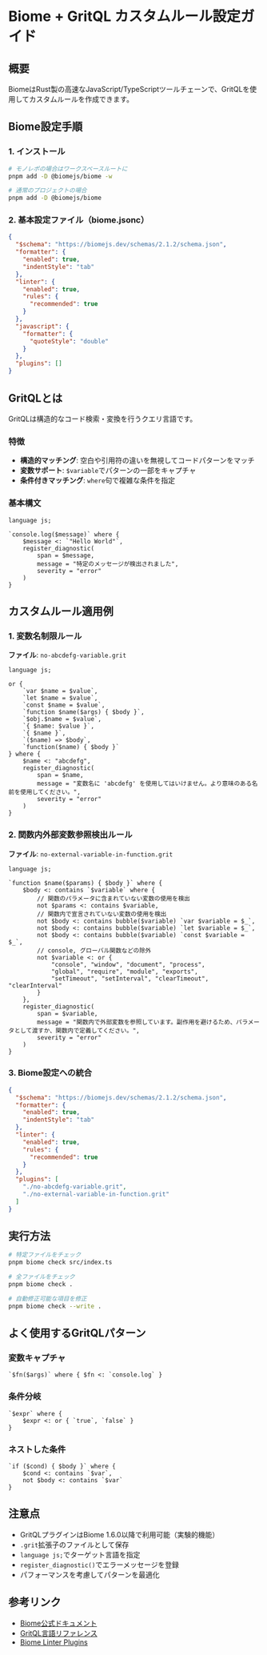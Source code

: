 # Biome + GritQL カスタムルール設定ガイド

## 概要

BiomeはRust製の高速なJavaScript/TypeScriptツールチェーンで、GritQLを使用してカスタムルールを作成できます。

## Biome設定手順

### 1. インストール

```bash
# モノレポの場合はワークスペースルートに
pnpm add -D @biomejs/biome -w

# 通常のプロジェクトの場合
pnpm add -D @biomejs/biome
```

### 2. 基本設定ファイル（biome.jsonc）

```json
{
  "$schema": "https://biomejs.dev/schemas/2.1.2/schema.json",
  "formatter": {
    "enabled": true,
    "indentStyle": "tab"
  },
  "linter": {
    "enabled": true,
    "rules": {
      "recommended": true
    }
  },
  "javascript": {
    "formatter": {
      "quoteStyle": "double"
    }
  },
  "plugins": []
}
```

## GritQLとは

GritQLは構造的なコード検索・変換を行うクエリ言語です。

### 特徴
- **構造的マッチング**: 空白や引用符の違いを無視してコードパターンをマッチ
- **変数サポート**: `$variable`でパターンの一部をキャプチャ
- **条件付きマッチング**: `where`句で複雑な条件を指定

### 基本構文

```grit
language js;

`console.log($message)` where {
    $message <: `"Hello World"`,
    register_diagnostic(
        span = $message,
        message = "特定のメッセージが検出されました",
        severity = "error"
    )
}
```

## カスタムルール適用例

### 1. 変数名制限ルール

**ファイル**: `no-abcdefg-variable.grit`

```grit
language js;

or {
    `var $name = $value`,
    `let $name = $value`,
    `const $name = $value`,
    `function $name($args) { $body }`,
    `$obj.$name = $value`,
    `{ $name: $value }`,
    `{ $name }`,
    `($name) => $body`,
    `function($name) { $body }`
} where {
    $name <: "abcdefg",
    register_diagnostic(
        span = $name,
        message = "変数名に 'abcdefg' を使用してはいけません。より意味のある名前を使用してください。",
        severity = "error"
    )
}
```

### 2. 関数内外部変数参照検出ルール

**ファイル**: `no-external-variable-in-function.grit`

```grit
language js;

`function $name($params) { $body }` where {
    $body <: contains `$variable` where {
        // 関数のパラメータに含まれていない変数の使用を検出
        not $params <: contains $variable,
        // 関数内で宣言されていない変数の使用を検出
        not $body <: contains bubble($variable) `var $variable = $_`,
        not $body <: contains bubble($variable) `let $variable = $_`,
        not $body <: contains bubble($variable) `const $variable = $_`,
        // console, グローバル関数などの除外
        not $variable <: or { 
            "console", "window", "document", "process", 
            "global", "require", "module", "exports",
            "setTimeout", "setInterval", "clearTimeout", "clearInterval"
        }
    },
    register_diagnostic(
        span = $variable,
        message = "関数内で外部変数を参照しています。副作用を避けるため、パラメータとして渡すか、関数内で定義してください。",
        severity = "error"
    )
}
```

### 3. Biome設定への統合

```json
{
  "$schema": "https://biomejs.dev/schemas/2.1.2/schema.json",
  "formatter": {
    "enabled": true,
    "indentStyle": "tab"
  },
  "linter": {
    "enabled": true,
    "rules": {
      "recommended": true
    }
  },
  "plugins": [
    "./no-abcdefg-variable.grit",
    "./no-external-variable-in-function.grit"
  ]
}
```

## 実行方法

```bash
# 特定ファイルをチェック
pnpm biome check src/index.ts

# 全ファイルをチェック
pnpm biome check .

# 自動修正可能な項目を修正
pnpm biome check --write .
```

## よく使用するGritQLパターン

### 変数キャプチャ
```grit
`$fn($args)` where { $fn <: `console.log` }
```

### 条件分岐
```grit
`$expr` where {
    $expr <: or { `true`, `false` }
}
```

### ネストした条件
```grit
`if ($cond) { $body }` where {
    $cond <: contains `$var`,
    not $body <: contains `$var`
}
```

## 注意点

- GritQLプラグインはBiome 1.6.0以降で利用可能（実験的機能）
- `.grit`拡張子のファイルとして保存
- `language js;`でターゲット言語を指定
- `register_diagnostic()`でエラーメッセージを登録
- パフォーマンスを考慮してパターンを最適化

## 参考リンク

- [Biome公式ドキュメント](https://biomejs.dev/)
- [GritQL言語リファレンス](https://biomejs.dev/ja/reference/gritql/)
- [Biome Linter Plugins](https://biomejs.dev/linter/plugins/) 